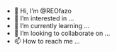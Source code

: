 - 👋 Hi, I’m @REOfazo
- 👀 I’m interested in ...
- 🌱 I’m currently learning ...
- 💞️ I’m looking to collaborate on ...
- 📫 How to reach me ...

<!---
REOfazo/REOfazo is a ✨ special ✨ repository because its `README.md` (this file) appears on your GitHub profile.
You can click the Preview link to take a look at your changes.
--->
